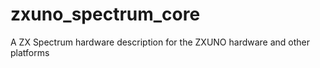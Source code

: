 # zxuno_spectrum_core
A ZX Spectrum hardware description for the ZXUNO hardware and other platforms
